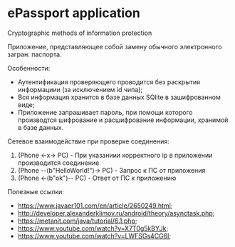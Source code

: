 # ePassport application
 Cryptographic methods of information protection

Приложение, представляющее собой замену обычного электронного загран. паспорта.

Особенности:
- Аутентификация проверяющего проводится без раскрытия информациии (за исключением id чипа);
- Вся информация хранится в базе данных SQlite в зашифрованном виде;
- Приложение запрашивает пароль, при помощи которого производтся шифрование и расшифрование информации, хранимой в базе данных.

Сетевое взаимодействие при проверке соединения:
1) (Phone <-x-> PC) - При указаниии корректного ip в приложении производится соединение
2) (Phone --(b"HelloWorld!")-> PC) - Запрос к ПС от приложения
3) (Phone <-(b"ok")-- PC) - Ответ от ПС к приложению

Полезные ссылки:
- https://www.javaer101.com/en/article/2650249.html;
- http://developer.alexanderklimov.ru/android/theory/asynctask.php;
- https://metanit.com/java/tutorial/6.1.php;
- https://www.youtube.com/watch?v=X7T0g5kBYJk;
- https://www.youtube.com/watch?v=LWFSGs4CG6I;
